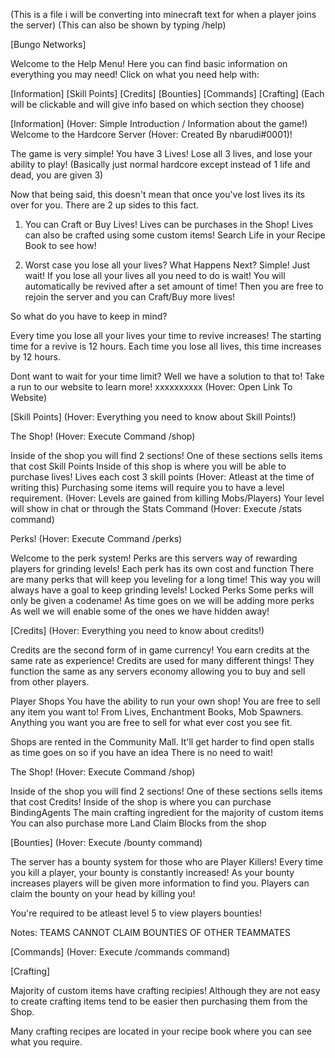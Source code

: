 (This is a file i will be converting into minecraft text for when a player joins the server)
(This can also be shown by typing /help)

[Bungo Networks]

Welcome to the Help Menu!
Here you can find basic information on everything you may need!
Click on what you need help with:

[Information] [Skill Points] [Credits] [Bounties] [Commands] [Crafting]
(Each will be clickable and will give info based on which section they choose)

[Information] (Hover: Simple Introduction / Information about the game!)
Welcome to the Hardcore Server (Hover: Created By nbarudi#0001)!

The game is very simple! You have 3 Lives! Lose all 3 lives, and lose your ability to play!
(Basically just normal hardcore except instead of 1 life and dead, you are given 3)

Now that being said, this doesn't mean that once you've lost lives its its over for you.
There are 2 up sides to this fact.
1. You can Craft or Buy Lives!
   Lives can be purchases in the Shop!
   Lives can also be crafted using some custom items! 
   Search Life in your Recipe Book to see how!
   
2. Worst case you lose all your lives? What Happens Next?
   Simple! Just wait! If you lose all your lives all you need to do is wait!
   You will automatically be revived after a set amount of time!
   Then you are free to rejoin the server and you can Craft/Buy more lives!

So what do you have to keep in mind?

Every time you lose all your lives your time to revive increases!
The starting time for a revive is 12 hours.
Each time you lose all lives, this time increases by 12 hours.

Dont want to wait for your time limit? Well we have a solution to that to!
Take a run to our website to learn more! xxxxxxxxxx (Hover: Open Link To Website)

[Skill Points] (Hover: Everything you need to know about Skill Points!)

The Shop! (Hover: Execute Command /shop)

Inside of the shop you will find 2 sections!
One of these sections sells items that cost Skill Points
   Inside of this shop is where you will be able to purchase lives!
   Lives each cost 3 skill points (Hover: Atleast at the time of writing this)
   Purchasing some items will require you to have a level requirement. (Hover: Levels are gained from killing Mobs/Players)
   Your level will show in chat or through the Stats Command (Hover: Execute /stats command)

Perks! (Hover: Execute Command /perks)

Welcome to the perk system!
Perks are this servers way of rewarding players for grinding levels!
   Each perk has its own cost and function
   There are many perks that will keep you leveling for a long time!
   This way you will always have a goal to keep grinding levels!
Locked Perks
   Some perks will only be given a codename!
   As time goes on we will be adding more perks
   As well we will enable some of the ones we have hidden away!
   
[Credits] (Hover: Everything you need to know about credits!)

Credits are the second form of in game currency!
You earn credits at the same rate as experience!
Credits are used for many different things!
They function the same as any servers economy allowing you to buy and sell from other players.

Player Shops
   You have the ability to run your own shop!
   You are free to sell any item you want to!
   From Lives, Enchantment Books, Mob Spawners.
   Anything you want you are free to sell for what ever cost you see fit.
   
   Shops are rented in the Community Mall.
   It'll get harder to find open stalls as time goes on so if you have an idea
   There is no need to wait!

The Shop! (Hover: Execute Command /shop)

Inside of the shop you will find 2 sections!
One of these sections sells items that cost Credits!
   Inside of the shop is where you can purchase BindingAgents
   The main crafting ingredient for the majority of custom items
   You can also purchase more Land Claim Blocks from the shop

[Bounties] (Hover: Execute /bounty command)

The server has a bounty system for those who are Player Killers!
Every time you kill a player, your bounty is constantly increased! 
As your bounty increases players will be given more information to find you.
Players can claim the bounty on your head by killing you!

You're required to be atleast level 5 to view players bounties!

Notes: TEAMS CANNOT CLAIM BOUNTIES OF OTHER TEAMMATES

[Commands] (Hover: Execute /commands command)

[Crafting]

Majority of custom items have crafting recipies!
Although they are not easy to create crafting items tend to be easier
then purchasing them from the Shop.

Many crafting recipes are located in your recipe book where you can see what you require.
	